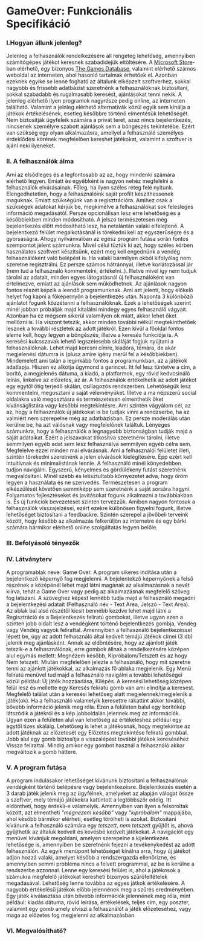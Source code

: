 # GameOver: Funkcionális Specifikáció

### I.Hogyan állunk jelenleg?

Jelenleg a felhasználók rendelkezésére áll rengeteg lehetőség, amennyiben
számítógépes játékot keresnek szabadidejük eltöltésére. A [Microsoft Store](https://www.microsoft.com/en-us/store/b/home)-ban
elérhető, egy bizonyos [The Games Database](https://www.microsoft.com/en-us/p/the-games-database/9nblggh6jhl9?activetab=pivot:overviewtab),   valamint elérhető számos weboldal az interneten, ahol hasonló tartalmak
érhetőek el. Azonban ezeknek egyike se lenne fogható az általunk elképzelt
szoftverhez, sokkal nagyobb és frissebb adatbázist szeretnénk a felhasználóknak
biztosítani, sokkal szabadabb és rugalmasabb keresést, ajánlásokat tenni nekik.
A jelenleg elérhető ilyen programok nagyrésze pedig online, az interneten
található. Valamint a jelnleg elérhető alternatívák közül egyik sem kínálja
a játékok értékelésének, esetleg későbbre történő elmentésük lehetőségét.
Nem biztosítják ügyfeleik számára a privát teret, azaz nincs bejelentkezés,
nincsenek személyre szabott ajánlások sem a böngészés tekintetébe. Ezért
van szükség egy olyan alkalmazásra, amellyel a felhasználó személyes
érdeklődési körének megfelelően kereshet játékokat, valamint a szoftver is
ajánl neki ilyeneket.

### II. A felhasználók álma

Ami az elsődleges és a legfontosabb az az, hogy mindenki számára elérhető legyen. Emiatt és egyébként is nagyon nehéz megfelelni a felhasználók elvárásainak. Főleg, ha ilyen széles réteg felé nyitunk. Elengedhetetlen, hogy a felhasználóink saját profilt készíthessenek maguknak. Emiatt szükségünk van a regisztrációra. Amihez csak a szükségek adatokat kérjük be, megkímélve a felhasználókat sok felesleges információ megadásától. Persze opcionálisan lesz erre lehetőség és a későbbiekben minden módosítható. A jelszó természetesen még bejelentkezés előtt módosítható lesz, ha netalántán valaki elfelejtené. A bejelentkező felület megalkotásánál is törekedni kell az egyszerűségre és a gyorsaságra. Ahogy nyilvánvalóan az egész program futása során fontos szempontot jelent számunkra. Mivel célul tűztük ki azt, hogy széles körben használatos szoftvert készítsünk, ezért meg kell engednünk a vendég felhasználóként való belépést is. Ha valaki bármilyen okból kifolyólag nem szeretne regisztrálni. Ez persze számos hátránnyal, illetve korlátozással jár (nem tud a felhasználó kommentelni, értékelni..). Illetve mivel így nem tudjuk tárolni az adatait, minden egyes látogatásnál új felhasználóként van értelmezve, emiatt az ajánlások sem működhetnek. Az ajánlások nagyon fontos részét képzik a leendő programunknak. Ami azt jelenti, hogy előkelő helyet fog kapni a főképernyőn a bejelentkezés után. Naponta 3 különböző ajánlatot fogunk közzétenni a felhasználóknak. Ezek a lehetőségek szerint minél jobban próbálják majd kitalálni mindegy egyes felhasználó vágyait. Azonban ha ez mégsem sikerül valamilyen ok miatt, akkor lehet őket mellőzni is. Ha viszont tetszik, akkor minden további nélkül megtekinthetőek lesznek a további részletek az adott játékról. Ezen kívül a főoldal fontos eleme kell, hogy legyen a böngészés, illetve a keresés funkciója is. A keresési kulcsszavak lehető legszélesebb skáláját fogjuk nyújtani a felhasználóknak. Lehet majd keresni címre, kiadóra, témára, de akár megjelenési dátumra is (plusz amire igény merül fel a későbbiekben). Mindemelett ami talán a leginkább fontos a programunkban, az a játékok adatlapja. Hiszen ez alkotja úgymond a gerincet. Itt fel lesz tüntetve a cím, a borító, a megjelenés dátuma, a kiadó, a platformok, egy rövid kedvcsináló leírás, linkelve az előzetes, az ár. A felhasználók értékelhetik az adott játékot egy egytől ötig terjedő skálán, csillagozós rendszerben. Lehetőségük lesz kommentelni, megosztani a saját véleményüket. Illetve a ma népszerű social oldalakra való megosztásra és természetesen elmenthetik őket kivánságlistára vagy későbbi megtekintésre. Ami szintén vágyálom cél, az az, hogy a felhasználók új játékokat is be tudjak vinni a rendzserbe, ha az valmiért nem szerepelne még az adatbázisban. Ez persze moderálás után kerülne be, ha azt válósnak vagy megfelelőnek találtuk. Lényeges számunkra, hogy a felhasználók a legnagyobb biztonságban tudják majd a saját adataikat. Ezért a jelszavakat titkosítva szeretnénk tárolni, illetve semmilyen egyéb adat sem lesz felhasználva semmilyen egyéb célra sem. Megfelelve ezzel minden mai elvárásnak. Ami a felhasználói felületet illeti, szintén törekedni szeretnénk a jelen elvárások kielégítésére. Épp ezért kell intuitívnak és minimalistának lennie. A felhasználó minél könyedebben tudjon navigálni. Egyszerű, kényelmes és gördülékeny futást szeretnénk megvalósítani. Minél szebb és letisztultabb környezetet adva, hogy öröm legyen a használata és ne szenvedés. Természetesen a program elkészülését követően semmiképp sem szeretnénk a saját sorsára hagyni. Folyamatos fejlesztéseket és javításokat fogunk alkalmazni a továbbiakban is. És új funkciók bevezetését szintén tervezzük. Amiben nagyon fontosak a felhasználók visszajelzései, ezért ezekre különösen figyelni fogunk, illetve lehetőséget biztosítani a feedbackre. Szintén szerepel a jövőbeli terveink között, hogy később az alkalmazás felkerüljön az internetre és egy bárki számára bármikor elérhető online szolgáltatás legyen belőle.

### III. Befolyásoló tényezők

### IV. Látványterv

A programablak neve: Game Over. A program sikeres indítása után a bejelentkező 
képernyő fog megjelenni. A bejelentekző képernyőnek a felső részének a középénél
lehet majd látni magának az alkalmazásnak a nevét kiírva, tehát a Game Over vagy
pedig az alkalmazásnak megfelelő szöveg fog látszani. A szöveghez képest lennébb 
tudja majd a felhasználó megadni a bejelentkezési adatait (Felhasználó név - Text Area,
Jelszó - Text Area). Az ablak bal alsó részétől kicsit bennébb kezdve lehet majd látni
a Regisztráció és a Bejelentkezés feliratú gombokat, illetve ugyan ezen a szinten
jobb oldalt lesz a vendégként történő bejelentkezés gombja, Vendég vagy Vendég vagyok
felirattal. Amennyiben a felhasználó bejelentkezéssel lépett be, úgy az adott felhasználó
által kedvelt témájú játékok címei (3 db) jelenik meg ajánlásként. Annak az eldöntésére, hogy
az ajánlott játék tetszik-e a felhasználónak, erre gombok állnak a rendelkezésére középen alul
egymás mellett: Megnézem később, Kipróbálom/Tetszett és az hogy Nem tetszett. Miután 
megfelelően jelezte a felhasználó, hogy mit szeretne tenni az ajánlott játékokkal, 
az alkalmazás fő ablaka megjelenik. Egy Menü feliratú menüvel tud majd a felhasználó
navigálni a további lehetőségei közül például: Új játék hozzáadása, Kilépés. A keresési
lehetőség középen felül lesz és mellette egy Keresés feliratú gomb van ami elindítja
a keresést. Megfelelő találat után a keresési lehetőseg alatt megjelennek/megjelenik a játék(ok).
Ha a felhasználó valamelyik keresettre rákattint akkor további, bővebb információ jelenik meg
róla. Ezen a felületen balul egy borítókép látszódik a játékról és a kép jobboldalán 
jelennek meg az információk. Ugyan ezen a felületen alul van lehetőség az értékeléshez
például egy egytől tizes skáláig. Lehetőseg is lehet a játékosnak, hogy megtekintse az
adott játéknak az előzetesét egy Előzetes megtekintése feliratú gombbal. 
Jobb alul egy gomb biztosítja a visszalépést további játékok kereséséhez Vissza felirattal.
Mindig amikor egy gombot használ a felhasználó akkor megváltozik a gomb háttere.



### V. A program futása

A program indulásakor lehetőséget kívánunk biztosítani a felhasználónak
vendégként történő belépésre vagy bejelentkezésre. Bejelentkezés esetén
a 3 darab játék jelenik meg az ügyfélnek, amelyeket az alapján válogat 
össze a szoftver, mely témájú játékokra kattintott a legtöbbször eddig.
Itt eldöntheti, hogy érdekli-e valamelyik. Amennyiben van ilyen a felsoroltak
között, azt elmentheti *"megnézem később"*  vagy *"kipróbálom"* mappájába,
ahol később bármikor elérheti, esetleg törölheti is azokat. Biztosítani
kívánunk a felhasználó számára egy *tetszett*, *nem tetszett* gyűjtőt is,
ahová gyűjthetik az általuk kedvelt és kevésbé kedvelt játékokat. A navigációt
egy menüvel kívánjuk megoldani, amelyen szerepelne a kijelentkezés lehetősége is,
amennyiben be szeretnénk fejezni a tevékenykedést az adott felhasználón.
Az egyik menüpont lehetőséget kínálna arra, hogy új játékot adjon hozzá
valaki, amelyet később a rendszergazda ellenőrizne, és amennyiben semmi
probléma nincs a felvett programmal, az be is kerülne a rendszerbe azzonnal.
Lenne egy keresési felület is, ahol a játékosok a számukra megfelelő játékokat
keresheti bizonyos szűrőfeltételek megadásával. Lehetőség lenne továbba
az egyes játkok értékelésére. A nagyobb értékelésű játékok előbb jelennének
meg a szűrés eredményében. Egy játék kiválasztása után bővebb információk
jelennének meg róla, mint például: kiadás dátuma, rövid leírása, értékelések,
teljes cím, egy poszter, valamint egy gomb amely elviszi a felhasználót a
játék előzeteséhez, vagy maga az előzetes fog megjelenni az alkalmazásban.

### VI. Megvalósítható?
